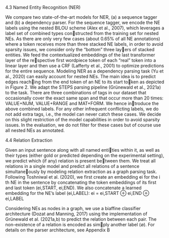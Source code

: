 4.3 Named Entity Recognition (NER)


We compare two state-of-the-art models for NER,
(a) a sequence tagger and (b) a dependency parser.
For the sequence tagger, we encode the NE labels
using the nested BILOU scheme (Alex et al., 2007),
which leverages a label set of combined types constructed from the training set for nested NEs. As
there are only very few cases (about 0.65% of all
NE annotations) where a token receives more than
three stacked NE labels, in order to avoid sparsity
issues, we consider only the “bottom” three layers of stacked entities. We feed the contextualized
embeddings of the last transformer layer of the respective first wordpiece token of each “real” token
into a linear layer and then use a CRF (Lafferty
et al., 2001) to optimize predictions for the entire
sequence.
Modeling NER as a dependency parsing task
(Yu et al., 2020) can easily account for nested
NEs. The main idea is to predict edges reaching from the end token of an NE to its start token as depicted in Figure 2. We adapt the STEPS
parsing pipeline (Grünewald et al., 2021a) to the
task. There are three combinations of tags in our
dataset that occasionally cover the exact same span
and that occur more than 20 times: VALUE+NUM,
VALUE+RANGE and MAT+FORM. We hence introduce the above combined labels. For any other
infrequent conflicting labels, we do not add extra
tags, i.e., the model can never catch these cases.
We decide on this slight restriction of the model
capabilities in order to avoid sparsity issues. In the
evaluation, we do not filter for these cases but of
course use all nested NEs as annotated.

4.4 Relation Extraction

Given an input sentence along with all named entities within it, as well as their types (either gold or
predicted depending on the experimental setting),
we predict which (if any) relation is present between them. We treat all relations in a single model
and predict all relations of a sentence simultaneously by modeling relation extraction as a graph
parsing task. Following Toshniwal et al. (2020), we
first create an embedding ei for the i
th NE in the
sentence by concatenating the token embeddings
of its first and last token (ei,START, ei,END). We also
concatenate a learned embedding for the NE’s label
(ei,LABEL): ei = ei,START ⊕ ei,END ⊕ ei,LABEL

Considering NEs as nodes in a graph, we use a
biaffine classifier architecture (Dozat and Manning,
2017) using the implementation of Grünewald et al.
(2021a,b) to predict the relation between each pair.
The non-existence of a relation is encoded as simply another label (∅). For details on the parser
architecture, see Appendix B



